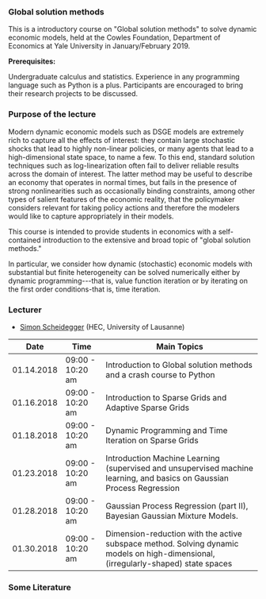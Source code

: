 ### Global solution methods

This is a introductory course on "Global solution methods" to solve dynamic economic models, held at the 
Cowles Foundation, Department of Economics at Yale University in January/February 2019.


**Prerequisites:** 

Undergraduate calculus and statistics. Experience 
in any programming language such as Python is a plus. Participants are encouraged to bring their research projects to be discussed.

### Purpose of the lecture

Modern dynamic economic models such as DSGE models are extremely rich to capture all the effects of interest: they contain large stochastic shocks that lead to highly non-linear policies, or many agents that lead to a high-dimensional state space, to name a few. To this end, standard solution techniques such as log-linearization often fail to deliver reliable results across the domain of interest. The latter method may be useful to describe an economy that operates in normal times, but fails in the presence of strong nonlinearities such as occasionally binding constraints, among other types of salient features of the economic reality, that the policymaker considers relevant for taking policy actions and therefore the modelers would like to capture appropriately in their models.

This course is intended to provide students in economics with a self-contained introduction to the extensive and broad topic of "global solution methods."

In particular, we consider how dynamic (stochastic) economic models with substantial 
but finite heterogeneity can be solved numerically either by dynamic programming---that is, 
value function iteration or by iterating on the first order conditions-that is, time iteration.



### Lecturer
* [Simon Scheidegger](https://sites.google.com/site/simonscheidegger/) (HEC, University of Lausanne)


**Date** | **Time** | **Main Topics** 
-----|------|------
01.14.2018 | 09:00 - 10:20 am | Introduction to Global solution methods and a crash course to Python
01.16.2018 | 09:00 - 10:20 am | Introduction to Sparse Grids and Adaptive Sparse Grids
01.18.2018 | 09:00 - 10:20 am | Dynamic Programming and Time Iteration on Sparse Grids
01.23.2018 | 09:00 - 10:20 am | Introduction Machine Learning (supervised and unsupervised machine learning, and basics on Gaussian Process Regression
01.28.2018 | 09:00 - 10:20 am | Gaussian Process Regression (part II), Bayesian Gaussian Mixture Models.
01.30.2018 | 09:00 - 10:20 am | Dimension-reduction with the active subspace method. Solving dynamic models on high-dimensional, (irregularly-shaped) state spaces


### Some Literature





